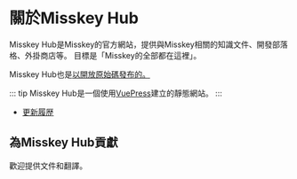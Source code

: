 # 關於Misskey Hub
Misskey Hub是Misskey的官方網站，提供與Misskey相關的知識文件、開發部落格、外掛商店等。
目標是「Misskey的全部都在這裡」。

Misskey Hub也是[以開放原始碼發布的。](https://github.com/misskey-dev/misskey-hub)

::: tip
Misskey Hub是一個使用[VuePress](https://github.com/vuepress/vuepress-next)建立的靜態網站。
:::

- [更新履歴](../updates.md)

## 為Misskey Hub貢獻
歡迎提供文件和翻譯。
